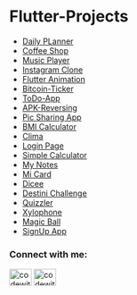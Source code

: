 # Flutter-Projects

* [Daily PLanner](https://github.com/codewith-usama/Daily-Planner-Flutter)
* [Coffee Shop](https://github.com/codewith-usama/Coffee-Shop-Flutter)
* [Music Player](https://github.com/codewith-usama/Music-PLayer-Flutter)
* [Instagram Clone](https://github.com/codewith-usama/Instagram-Clone)
* [Flutter Animation](https://github.com/codewith-usama/Flutter-Animation)
* [Bitcoin-Ticker](https://github.com/codewith-usama/Bitcoin-Ticker-APIs-based-Cryptocurrency-Application)
* [ToDo-App](https://github.com/codewith-usama/ToDo-App-Flutter)
* [APK-Reversing](https://github.com/codewith-usama/APK-Reversing-Flutter)
* [Pic Sharing App](https://github.com/codewith-usama/Pic-Sharing-App-Flutter)
* [BMI Calculator](https://github.com/codewith-usama/BMI-Calculate-Flutter)
* [Clima](https://github.com/codewith-usama/Clima-Flutter)
* [Login Page](https://github.com/codewith-usama/Login-Page-Flutter)
* [Simple Calculator](https://github.com/codewith-usama/Simple-Calculator-Flutter)
* [My Notes](https://github.com/codewith-usama/My-Notes-Flutter)
* [Mi Card](https://github.com/codewith-usama/Mi-Card-Flutter)
* [Dicee](https://github.com/codewith-usama/Dicee-Flutter)
* [Destini Challenge](https://github.com/codewith-usama/Destini-Challenge-Flutter)
* [Quizzler](https://github.com/codewith-usama/Quizzler-Flutter)
* [Xylophone](https://github.com/codewith-usama/Xylophone-Flutter)
* [Magic Ball](https://github.com/codewith-usama/Magic-Ball-Flutter)
* [SignUp App](https://github.com/codewith-usama/SignUp-App-Flutter)






<h3 align="left">Connect with me:</h3>
<p align="left">
<a href="https://twitter.com/codewith_usama" target="blank"><img align="center" src="https://raw.githubusercontent.com/rahuldkjain/github-profile-readme-generator/master/src/images/icons/Social/twitter.svg" alt="codewith_usama" height="30" width="40" /></a>
<a href="https://linkedin.com/in/codewithusama" target="blank"><img align="center" src="https://raw.githubusercontent.com/rahuldkjain/github-profile-readme-generator/master/src/images/icons/Social/linked-in-alt.svg" alt="codewithusama" height="30" width="40" /></a>
